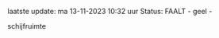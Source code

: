 laatste update: 
ma 13-11-2023 10:32   uur 
Status: FAALT - geel - 
<div class="service Y">schijfruimte</div>
